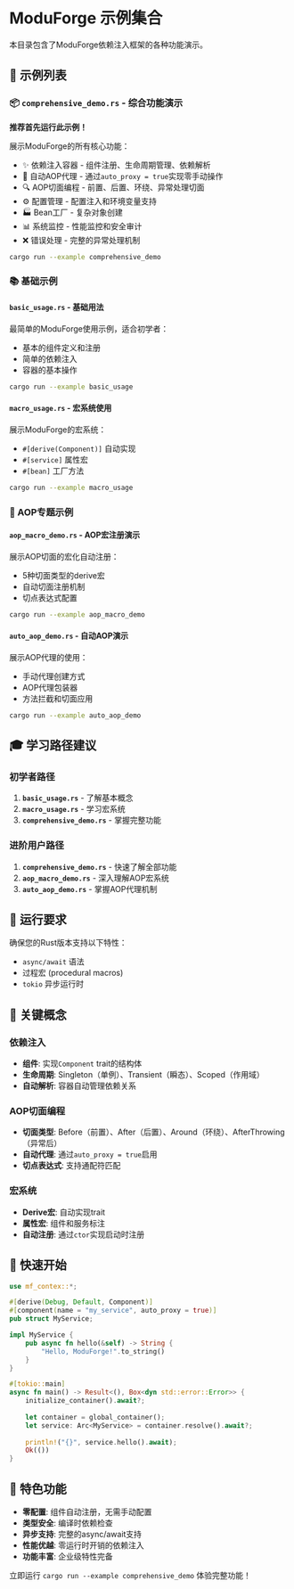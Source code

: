 # ModuForge 示例集合

本目录包含了ModuForge依赖注入框架的各种功能演示。

## 🚀 示例列表

### 📦 `comprehensive_demo.rs` - **综合功能演示**
**推荐首先运行此示例！**

展示ModuForge的所有核心功能：
- ✨ 依赖注入容器 - 组件注册、生命周期管理、依赖解析
- 🎯 自动AOP代理 - 通过`auto_proxy = true`实现零手动操作
- 🔍 AOP切面编程 - 前置、后置、环绕、异常处理切面
- ⚙️ 配置管理 - 配置注入和环境变量支持
- 🏭 Bean工厂 - 复杂对象创建
- 📊 系统监控 - 性能监控和安全审计
- ❌ 错误处理 - 完整的异常处理机制

```bash
cargo run --example comprehensive_demo
```

### 📚 基础示例

#### `basic_usage.rs` - **基础用法**
最简单的ModuForge使用示例，适合初学者：
- 基本的组件定义和注册
- 简单的依赖注入
- 容器的基本操作

```bash
cargo run --example basic_usage
```

#### `macro_usage.rs` - **宏系统使用**
展示ModuForge的宏系统：
- `#[derive(Component)]` 自动实现
- `#[service]` 属性宏
- `#[bean]` 工厂方法

```bash
cargo run --example macro_usage
```

### 🎯 AOP专题示例

#### `aop_macro_demo.rs` - **AOP宏注册演示**
展示AOP切面的宏化自动注册：
- 5种切面类型的derive宏
- 自动切面注册机制
- 切点表达式配置

```bash
cargo run --example aop_macro_demo
```

#### `auto_aop_demo.rs` - **自动AOP演示**
展示AOP代理的使用：
- 手动代理创建方式
- AOP代理包装器
- 方法拦截和切面应用

```bash
cargo run --example auto_aop_demo
```

## 🎓 学习路径建议

### 初学者路径
1. **`basic_usage.rs`** - 了解基本概念
2. **`macro_usage.rs`** - 学习宏系统
3. **`comprehensive_demo.rs`** - 掌握完整功能

### 进阶用户路径
1. **`comprehensive_demo.rs`** - 快速了解全部功能
2. **`aop_macro_demo.rs`** - 深入理解AOP宏系统
3. **`auto_aop_demo.rs`** - 掌握AOP代理机制

## 🔧 运行要求

确保您的Rust版本支持以下特性：
- `async/await` 语法
- 过程宏 (procedural macros)
- `tokio` 异步运行时

## 📖 关键概念

### 依赖注入
- **组件**: 实现`Component` trait的结构体
- **生命周期**: Singleton（单例）、Transient（瞬态）、Scoped（作用域）
- **自动解析**: 容器自动管理依赖关系

### AOP切面编程
- **切面类型**: Before（前置）、After（后置）、Around（环绕）、AfterThrowing（异常后）
- **自动代理**: 通过`auto_proxy = true`启用
- **切点表达式**: 支持通配符匹配

### 宏系统
- **Derive宏**: 自动实现trait
- **属性宏**: 组件和服务标注
- **自动注册**: 通过`ctor`实现启动时注册

## 🚀 快速开始

```rust
use mf_contex::*;

#[derive(Debug, Default, Component)]
#[component(name = "my_service", auto_proxy = true)]
pub struct MyService;

impl MyService {
    pub async fn hello(&self) -> String {
        "Hello, ModuForge!".to_string()
    }
}

#[tokio::main]
async fn main() -> Result<(), Box<dyn std::error::Error>> {
    initialize_container().await?;
    
    let container = global_container();
    let service: Arc<MyService> = container.resolve().await?;
    
    println!("{}", service.hello().await);
    Ok(())
}
```

## 🎉 特色功能

- **零配置**: 组件自动注册，无需手动配置
- **类型安全**: 编译时依赖检查
- **异步支持**: 完整的async/await支持
- **性能优越**: 零运行时开销的依赖注入
- **功能丰富**: 企业级特性完备

立即运行 `cargo run --example comprehensive_demo` 体验完整功能！